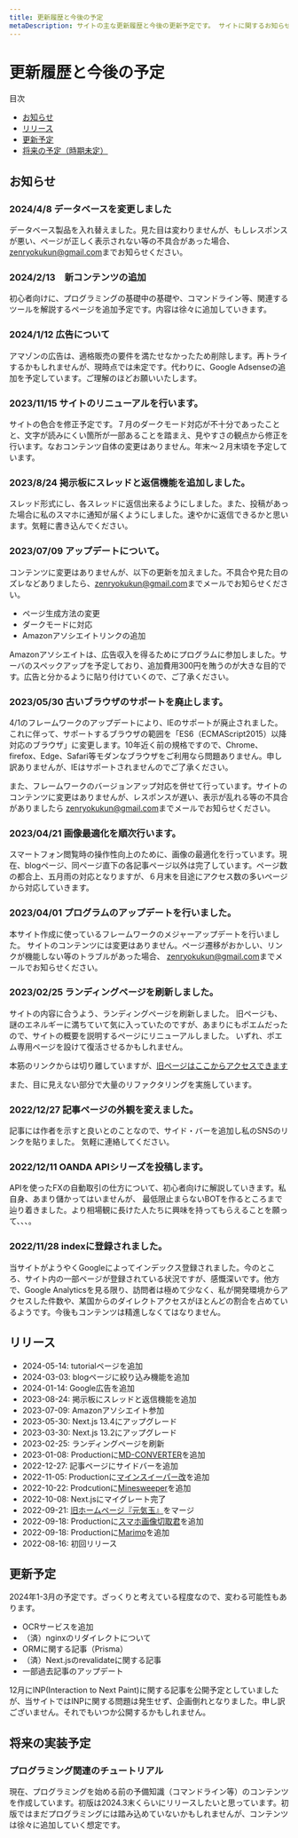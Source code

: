 ```yaml
---
title: 更新履歴と今後の予定
metaDescription: サイトの主な更新履歴と今後の更新予定です。 サイトに関するお知らせも記載します。
---
```


# 更新履歴と今後の予定

<nav class="table-of-contents">
<div class="table__title">目次</div>
<ul class="table__wrapper">
  <li><a href="#news">お知らせ</a></li>
  <li><a href="#releases">リリース</a></li>
  <li><a href="#schedule">更新予定</a></li>
  <li><a href="#future">将来の予定（時期未定）</a></li>
</ul>
</nav>

<h2 ide="news">お知らせ</h2>

### 2024/4/8 データベースを変更しました

データベース製品を入れ替えました。見た目は変わりませんが、もしレスポンスが悪い、ページが正しく表示されない等の不具合があった場合、<a href="zenryokukun@gmail.com">zenryokukun@gmail.com</a>までお知らせください。

### 2024/2/13　新コンテンツの追加

初心者向けに、プログラミングの基礎中の基礎や、コマンドライン等、関連するツールを解説するページを追加予定です。内容は徐々に追加していきます。

### 2024/1/12 広告について

アマゾンの広告は、適格販売の要件を満たせなかったため削除します。再トライするかもしれませんが、現時点では未定です。代わりに、Google Adsenseの追加を予定しています。ご理解のほどお願いいたします。

### 2023/11/15 サイトのリニューアルを行います。

サイトの色合を修正予定です。７月のダークモード対応が不十分であったことと、文字が読みにくい箇所が一部あることを踏まえ、見やすさの観点から修正を行います。なおコンテンツ自体の変更はありません。年末～２月末頃を予定しています。

### 2023/8/24 掲示板にスレッドと返信機能を追加しました。

スレッド形式にし、各スレッドに返信出来るようにしました。また、投稿があった場合に私のスマホに通知が届くようにしました。速やかに返信できるかと思います。気軽に書き込んでください。

### 2023/07/09 アップデートについて。

コンテンツに変更はありませんが、以下の更新を加えました。不具合や見た目のズレなどありましたら、<a href="zenryokukun@gmail.com">zenryokukun@gmail.com</a>までメールでお知らせください。

- ページ生成方法の変更
- ダークモードに対応
- Amazonアソシエイトリンクの追加

Amazonアソシエイトは、広告収入を得るためにプログラムに参加しました。サーバのスペックアップを予定しており、追加費用300円を賄うのが大きな目的です。広告と分かるように貼り付けていくので、ご了承ください。

### 2023/05/30 古いブラウザのサポートを廃止します。

4/1のフレームワークのアップデートにより、IEのサポートが廃止されました。これに伴って、サポートするブラウザの範囲を「ES6（ECMAScript2015）以降対応のブラウザ」に変更します。10年近く前の規格ですので、Chrome、firefox、Edge、Safari等モダンなブラウザをご利用なら問題ありません。申し訳ありませんが、IEはサポートされませんのでご了承ください。

また、フレームワークのバージョンアップ対応を併せて行っています。サイトのコンテンツに変更はありませんが、レスポンスが遅い、表示が乱れる等の不具合がありましたら
<a href="zenryokukun@gmail.com">zenryokukun@gmail.com</a>までメールでお知らせください。

### 2023/04/21 画像最適化を順次行います。

スマートフォン閲覧時の操作性向上のために、画像の最適化を行っています。現在、blogページ、同ページ直下の各記事ページ以外は完了しています。ページ数の都合上、五月雨の対応となりますが、６月末を目途にアクセス数の多いページから対応していきます。

### 2023/04/01 プログラムのアップデートを行いました。

本サイト作成に使っているフレームワークのメジャーアップデートを行いました。
サイトのコンテンツには変更はありません。ページ遷移がおかしい、リンクが機能しない等のトラブルがあった場合、
<a href="zenryokukun@gmail.com">zenryokukun@gmail.com</a>までメールでお知らせください。

### 2023/02/25 ランディングページを刷新しました。

サイトの内容に合うよう、ランディングページを刷新しました。
旧ページも、謎のエネルギーに満ちていて気に入っていたのですが、あまりにもポエムだったので、サイトの概要を説明するページにリニューアルしました。
いずれ、ポエム専用ページを設けて復活させるかもしれません。

本筋のリンクからは切り離していますが、[旧ページはここからアクセスできます](/_home)

また、目に見えない部分で大量のリファクタリングを実施しています。

### 2022/12/27 記事ページの外観を変えました。

記事には作者を示すと良いとのことなので、サイド・バーを追加し私のSNSのリンクを貼りました。
気軽に連絡してください。

### 2022/12/11 OANDA APIシリーズを投稿します。

APIを使ったFXの自動取引の仕方について、初心者向けに解説していきます。私自身、あまり儲かってはいませんが、
最低限止まらないBOTを作るところまで辿り着きました。より相場観に長けた人たちに興味を持ってもらえることを願って、、、。

### 2022/11/28 indexに登録されました。

当サイトがようやくGoogleによってインデックス登録されました。今のところ、サイト内の一部ページが登録されている状況ですが、感慨深いです。他方で、Google Analyticsを見る限り、訪問者は極めて少なく、私が開発環境からアクセスした件数や、某国からのダイレクトアクセスがほとんどの割合を占めているようです。今後もコンテンツは精進しなくてはなりません。

<h2 id="releases">リリース</h2>

- 2024-05-14: tutorialページを追加
- 2024-03-03: blogページに絞り込み機能を追加
- 2024-01-14: Google広告を追加
- 2023-08-24: 掲示板にスレッドと返信機能を追加
- 2023-07-09: Amazonアソシエイト参加
- 2023-05-30: Next.js 13.4にアップグレード
- 2023-03-30: Next.js 13.2にアップグレード
- 2023-02-25: ランディングページを刷新
- 2023-01-08: Productionに[MD-CONVERTER](/production/md-converter)を追加
- 2022-12-27: 記事ページにサイドバーを追加
- 2022-11-05: Productionに[マインスイーパー改](/production/minesweeperkai)を追加
- 2022-10-22: Prodcutionに[Minesweeper](/production/minesweeper)を追加
- 2022-10-08: Next.jsにマイグレート完了
- 2022-09-21: [旧ホームページ『元気玉』](/html/genkidama/index.html)をマージ  
- 2022-09-18: Productionに[スマホ画像切取君](/html/cropper/index.html)を追加
- 2022-09-18: Productionに[Marimo](/html/marimo/index.html)を追加
- 2022-08-16: 初回リリース  

<h2 id="schedule">更新予定</h2>

2024年1-3月の予定です。ざっくりと考えている程度なので、変わる可能性もあります。

- OCRサービスを追加
- （済）nginxのリダイレクトについて
- ORMに関する記事（Prisma）
- （済）Next.jsのrevalidateに関する記事
- 一部過去記事のアップデート

12月にINP(Interaction to Next Paint)に関する記事を公開予定としていましたが、当サイトではINPに関する問題は発生せず、企画倒れとなりました。申し訳ございません。それでもいつか公開するかもしれません。

<h2 id="future">将来の実装予定</h2>
 
### プログラミング関連のチュートリアル
 
現在、プログラミングを始める前の予備知識（コマンドライン等）のコンテンツを作成しています。初版は2024.3末くらいにリリースしたいと思っています。初版ではまだプログラミングには踏み込めていないかもしれませんが、コンテンツは徐々に追加していく想定です。
